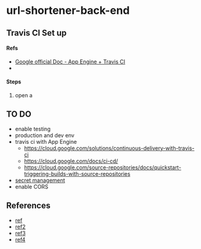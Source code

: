 # url-shortener-back-end


## Travis CI Set up
#### Refs
* [Google official Doc - App Engine + Travis CI](https://cloud.google.com/solutions/continuous-delivery-with-travis-ci#install_travis_command-line_tools)
*

#### Steps
1. open a 

## TO DO
* enable testing
* production and dev env
* travis ci with App Engine
  * https://cloud.google.com/solutions/continuous-delivery-with-travis-ci
  * https://cloud.google.com/docs/ci-cd/
  * https://cloud.google.com/source-repositories/docs/quickstart-triggering-builds-with-source-repositories
* [secret management](https://cloud.google.com/solutions/secrets-management/)
* enable CORS

## References
* [ref](https://www.youtube.com/watch?v=7VNgjfmv_fE)
* [ref2](https://codeburst.io/creating-custom-url-shortener-with-nodejs-de10bbbb89c7?source=bookmarks---------0-----------------------)
* [ref3](https://codeforgeek.com/unit-testing-nodejs-application-using-mocha/)
* [ref4](https://github.com/kriscfoster/express-mongo)
